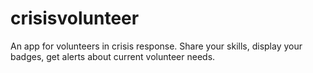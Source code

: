 crisisvolunteer
===============

An app for volunteers in crisis response. Share your skills, display your badges, get alerts about current volunteer needs.
